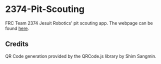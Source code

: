 # 2374-Pit-Scouting
FRC Team 2374 Jesuit Robotics' pit scouting app. The webpage can be found [here](https://www.ps.2374-s.live/).

## Credits
QR Code generation provided by the QRCode.js library by Shim Sangmin.
